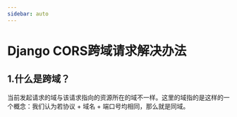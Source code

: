 ```yaml
---
sidebar: auto
---
```

# Django CORS跨域请求解决办法
## 1.什么是跨域？
当前发起请求的域与该请求指向的资源所在的域不一样。这里的域指的是这样的一个概念：我们认为若协议 + 域名 + 端口号均相同，那么就是同域。
